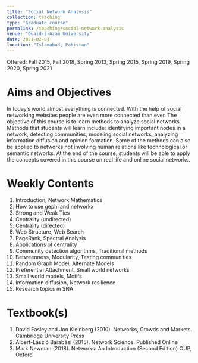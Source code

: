 ```yaml
---
title: "Social Network Analysis"
collection: teaching
type: "Graduate course"
permalink: /teaching/social-network-analysis
venue: "Quaid-i-Azam University"
date: 2021-02-01
location: "Islamabad, Pakistan"
---
```


Offered: Fall 2015, Fall 2018, Spring 2013, Spring 2015, Spring 2019, Spring 2020, Spring 2021


Aims and Objectives
======
In today’s world almost everything is connected. With the help of social networking websites people are even more connected than ever. The objective of this course is to learn methods to analyze social networks. Methods that students will learn include: identifying important nodes in a network, detecting communities, modeling social networks, analyzing information diffusion and opinion formation. Some of the methods can also be applied to networks not involving human relations like technological or semantic networks. At the end of the course, students will be able to apply the concepts covered in this course on real life and online social networks.

Weekly Contents
======
1. Introduction, Network Mathematics
1. How to use gephi and networkx
1. Strong and Weak Ties
1. Centrality (undirected)
1. Centrality (directed)
1. Web Structure, Web Search
1. PageRank, Spectral Analysis
1. Applications of centrality
1. Community detection algorithms, Traditional methods
1. Betweenness, Modularity, Testing communities
1. Random Graph Model, Alternate Models
1. Preferential Attachment, Small world networks
1. Small world models, Motifs
1. Information diffusion, Network resilience
1. Research topics in SNA

Textbook(s)
======
1. David Easley and Jon Kleinberg (2010). Networks, Crowds and Markets. Cambridge University Press
1. Albert-László Barabási (2015). Network Science. Published Online
1. Mark Newman (2018). Networks: An Introduction (Second Edition) OUP, Oxford

